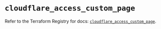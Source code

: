 # `cloudflare_access_custom_page`

Refer to the Terraform Registry for docs: [`cloudflare_access_custom_page`](https://registry.terraform.io/providers/cloudflare/cloudflare/4.49.0/docs/resources/access_custom_page).

